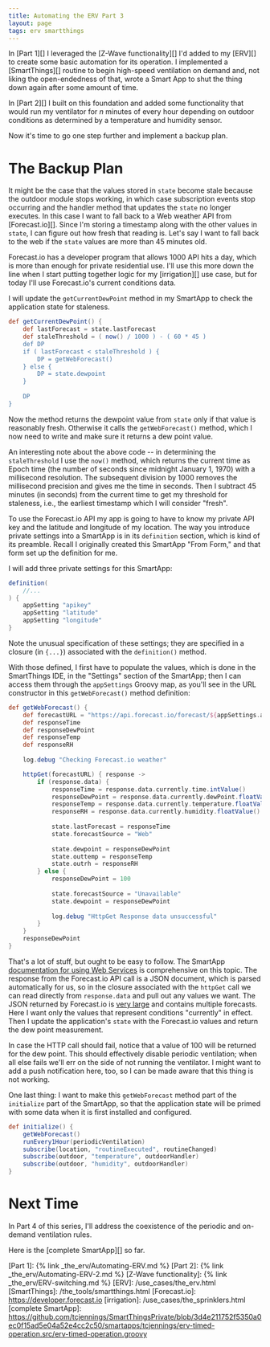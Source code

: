 ```yaml
---
title: Automating the ERV Part 3
layout: page
tags: erv smartthings
---
```


In [Part 1][] I leveraged the [Z-Wave functionality][] I'd added to my [ERV][] to create some basic automation for its operation. I implemented a [SmartThings][] routine to begin high-speed ventilation on demand and, not liking the open-endedness of that, wrote a Smart App to shut the thing down again after some amount of time.

In [Part 2][] I built on this foundation and added some functionality that would run my ventilator for *n* minutes of every hour depending on outdoor conditions as determined by a temperature and humidity sensor.

Now it's time to go one step further and implement a backup plan.

# The Backup Plan

It might be the case that the values stored in `state` become stale because the outdoor module stops working, in which case subscription events stop occurring and the handler method that updates the `state` no longer executes. In this case I want to fall back to a Web weather API from [Forecast.io][]. Since I'm storing a timestamp along with the other values in `state`, I can figure out how fresh that reading is. Let's say I want to fall back to the web if the `state` values are more than 45 minutes old.

Forecast.io has a developer program that allows 1000 API hits a day, which is more than enough for private residential use. I'll use this more down the line when I start putting together logic for my [irrigation][] use case, but for today I'll use Forecast.io's current conditions data.

I will update the `getCurrentDewPoint` method in my SmartApp to check the application state for staleness.

```groovy
def getCurrentDewPoint() {
	def lastForecast = state.lastForecast
	def staleThreshold = ( now() / 1000 ) - ( 60 * 45 )
	def DP
	if ( lastForecast < staleThreshold ) {
		DP = getWebForecast()
	} else {
		DP = state.dewpoint
	}
	
	DP
}
```

Now the method returns the dewpoint value from `state` only if that value is reasonably fresh. Otherwise it calls the `getWebForecast()` method, which I now need to write and make sure it returns a dew point value.

An interesting note about the above code -- in determining the `staleThreshold` I use the `now()` method, which returns the current time as Epoch time (the number of seconds since midnight January 1, 1970) with a millisecond resolution. The subsequent division by 1000 removes the millisecond precision and gives me the time in seconds. Then I subtract 45 minutes (in seconds) from the current time to get my threshold for staleness, i.e., the earliest timestamp which I will consider "fresh".

To use the Forecast.io API my app is going to have to know my private API key and the latitude and longitude of my location. The way you introduce private settings into a SmartApp is in its `definition` section, which is kind of its preamble. Recall I originally created this SmartApp "From Form," and that form set up the definition for me.

I will add three private settings for this SmartApp:

```groovy
definition(
	//...
) {
	appSetting "apikey"
	appSetting "latitude"
	appSetting "longitude"
}
```

Note the unusual specification of these settings; they are specified in a closure (in `{...}`) associated with the `definition()` method.

With those defined, I first have to populate the values, which is done in the SmartThings IDE, in the "Settings" section of the SmartApp; then I can access them through the `appSettings` Groovy map, as you'll see in the URL constructor in this `getWebForecast()` method definition:

```groovy
def getWebForecast() {
	def forecastURL = "https://api.forecast.io/forecast/${appSettings.apikey}/${appSettings.latitude},${appSettings.longitude}"
	def responseTime
	def responseDewPoint
	def responseTemp
	def responseRH
	
	log.debug "Checking Forecast.io weather"

	httpGet(forecastURL) { response ->
		if (response.data) {
			responseTime = response.data.currently.time.intValue()
			responseDewPoint = response.data.currently.dewPoint.floatValue()
			responseTemp = response.data.currently.temperature.floatValue()
			responseRH = response.data.currently.humidity.floatValue()
			
			state.lastForecast = responseTime
			state.forecastSource = "Web"
			
			state.dewpoint = responseDewPoint
			state.outtemp = responseTemp
			state.outrh = responseRH
		} else {
			responseDewPoint = 100
			
			state.forecastSource = "Unavailable"
			state.dewpoint = responseDewPoint
			
			log.debug "HttpGet Response data unsuccessful"
		}
	}
	responseDewPoint
}
```

That's a lot of stuff, but ought to be easy to follow. The SmartApp [documentation for using Web Services](http://docs.smartthings.com/en/latest/smartapp-developers-guide/calling-web-services-in-smartapps.html) is comprehensive on this topic. The response from the Forecast.io API call is a JSON document, which is parsed automatically for us, so in the closure associated with the `httpGet` call we can read directly from `response.data` and pull out any values we want. The JSON returned by Forecast.io is [very large](https://developer.forecast.io/docs/v2#forecast_call) and contains multiple forecasts. Here I want only the values that represent conditions "currently" in effect. Then I update the application's `state` with the Forecast.io values and return the dew point measurement.

In case the HTTP call should fail, notice that a value of 100 will be returned for the dew point. This should effectively disable periodic ventilation; when all else fails we'll err on the side of not running the ventilator. I might want to add a push notification here, too, so I can be made aware that this thing is not working.

One last thing: I want to make this `getWebForecast` method part of the `initialize` part of the SmartApp, so that the application state will be primed with some data when it is first installed and configured.

```groovy
def initialize() {
	getWebForecast()
	runEvery1Hour(periodicVentilation)
	subscribe(location, "routineExecuted", routineChanged)
	subscribe(outdoor, "temperature", outdoorHandler)
	subscribe(outdoor, "humidity", outdoorHandler)
}
```

# Next Time

In Part 4 of this series, I'll address the coexistence of the periodic and on-demand ventilation rules.

Here is the [complete SmartApp][] so far.

[Part 1]: {% link _the_erv/Automating-ERV.md %}
[Part 2]: {% link _the_erv/Automating-ERV-2.md %}
[Z-Wave functionality]: {% link _the_erv/ERV-switching.md %}
[ERV]: /use_cases/the_erv.html
[SmartThings]: /the_tools/smartthings.html
[Forecast.io]: https://developer.forecast.io
[irrigation]: /use_cases/the_sprinklers.html
[complete SmartApp]: https://github.com/tcjennings/SmartThingsPrivate/blob/3d4e211752f5350a0ec0f15ad5e04a52e4cc2c50/smartapps/tcjennings/erv-timed-operation.src/erv-timed-operation.groovy
